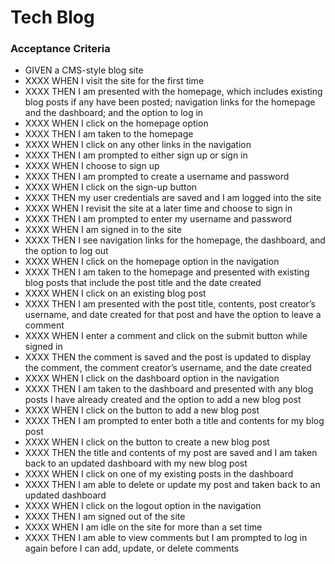 # Tech Blog

### Acceptance Criteria
- GIVEN a CMS-style blog site
- XXXX WHEN I visit the site for the first time
- XXXX THEN I am presented with the homepage, which includes existing blog posts if any have been posted; navigation links for the homepage and the dashboard; and the option to log in
- XXXX WHEN I click on the homepage option
- XXXX THEN I am taken to the homepage
- XXXX WHEN I click on any other links in the navigation
- XXXX THEN I am prompted to either sign up or sign in
- XXXX WHEN I choose to sign up
- XXXX THEN I am prompted to create a username and password
- XXXX WHEN I click on the sign-up button
- XXXX THEN my user credentials are saved and I am logged into the site
- XXXX WHEN I revisit the site at a later time and choose to sign in
- XXXX THEN I am prompted to enter my username and password
- XXXX WHEN I am signed in to the site
- XXXX THEN I see navigation links for the homepage, the dashboard, and the option to log out
- XXXX WHEN I click on the homepage option in the navigation
- XXXX THEN I am taken to the homepage and presented with existing blog posts that include the post title and the date created
- XXXX WHEN I click on an existing blog post
- XXXX THEN I am presented with the post title, contents, post creator’s username, and date created for that post and have the option to leave a comment
- XXXX WHEN I enter a comment and click on the submit button while signed in
- XXXX THEN the comment is saved and the post is updated to display the comment, the comment creator’s username, and the date created
- XXXX WHEN I click on the dashboard option in the navigation
- XXXX THEN I am taken to the dashboard and presented with any blog posts I have already created and the option to add a new blog post
- XXXX WHEN I click on the button to add a new blog post
- XXXX THEN I am prompted to enter both a title and contents for my blog post
- XXXX WHEN I click on the button to create a new blog post
- XXXX THEN the title and contents of my post are saved and I am taken back to an updated dashboard with my new blog post
- XXXX WHEN I click on one of my existing posts in the dashboard
- XXXX THEN I am able to delete or update my post and taken back to an updated dashboard
- XXXX WHEN I click on the logout option in the navigation
- XXXX THEN I am signed out of the site
- XXXX WHEN I am idle on the site for more than a set time
- XXXX THEN I am able to view comments but I am prompted to log in again before I can add, update, or delete comments